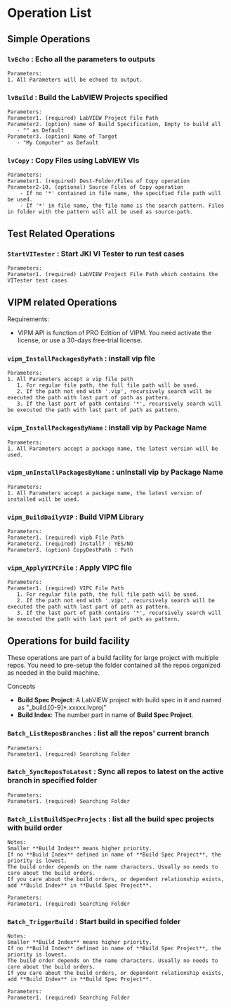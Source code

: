 # Operation List

## Simple Operations

### `lvEcho` : Echo all the parameters to outputs

    Parameters:
    1. All Parameters will be echoed to output.

### `lvBuild` : Build the LabVIEW Projects specified

    Parameters:
    Parameter1. (required) LabVIEW Project File Path
    Parameter2. (option) name of Build Specification, Empty to build all
       - "" as Default
    Parameter3. (option) Name of Target
       - "My Computer" as Default

### `lvCopy` : Copy Files using LabVIEW VIs

    Parameters:
    Parameter1. (required) Dest-Folder/Files of Copy operation
    Parameter2-10. (optional) Source Files of Copy operation
        - If no '*' contained in file name, the specified file path will be used.
        - If '*' in file name, the file name is the search pattern. Files in folder with the pattern will all be used as source-path.

## Test Related Operations

### `StartVITester` : Start JKI VI Tester to run test cases

    Parameters:
    Parameter1. (required) LabVIEW Project File Path which contains the VITester test cases

## VIPM related Operations

Requirements:

- VIPM API is function of PRO Edition of VIPM. You need activate the license, or use a 30-days free-trial license.

### `vipm_InstallPackagesByPath` : install vip file

    Parameters:
    1. All Parameters accept a vip file path
       1. For regular file path, the full file path will be used.
       2. If the path not end with '.vip', recursively search will be executed the path with last part of path as pattern.
       3. If the last part of path contains '*', recursively search will be executed the path with last part of path as pattern.

### `vipm_InstallPackagesByName` : install vip by Package Name

    Parameters:
    1. All Parameters accept a package name, the latest version will be used.

### `vipm_unInstallPackagesByName` : unInstall vip by Package Name

    Parameters:
    1. All Parameters accept a package name, the latest version of installed will be used.

### `vipm_BuildDailyVIP` : Build VIPM Library

    Parameters:
    Parameter1. (required) vipb File Path
    Parameter2. (required) Install? : YES/NO
    Parameter3. (option) CopyDestPath : Path

### `vipm_ApplyVIPCFile` : Apply VIPC file

    Parameters:
    Parameter1. (required) VIPC File Path
       1. For regular file path, the full file path will be used.
       2. If the path not end with '.vipc', recursively search will be executed the path with last part of path as pattern.
       3. If the last part of path contains '*', recursively search will be executed the path with last part of path as pattern.

## Operations for build facility

These operations are part of a build facility for large project with multiple repos.
You need to pre-setup the folder contained all the repos organized as needed in the build machine.

Concepts

- **Build Spec Project**: A LabVIEW project with build spec in it and named as "_build.[0-9]*.xxxxx.lvproj"
- **Build Index**: The number part in name of **Build Spec Project**.

### `Batch_ListReposBranches` : list all the repos' current branch

    Parameters:
    Parameter1. (required) Searching Folder

### `Batch_SyncReposToLatest` : Sync all repos to latest on the active branch in specified folder


    Parameters:
    Parameter1. (required) Searching Folder

### `Batch_ListBuildSpecProjects` : list all the build spec projects with build order

    Notes:
    Smaller **Build Index** means higher priority.
    If no **Build Index** defined in name of **Build Spec Project**, the priority is lowest.
    The build order depends on the name characters. Usually no needs to care about the build orders.
    If you care about the build orders, or dependent relationship exists, add **Build Index** in **Build Spec Project**.

    Parameters:
    Parameter1. (required) Searching Folder

### `Batch_TriggerBuild` : Start build in specified folder

    Notes:
    Smaller **Build Index** means higher priority.
    If no **Build Index** defined in name of **Build Spec Project**, the priority is lowest.
    The build order depends on the name characters. Usually no needs to care about the build orders.
    If you care about the build orders, or dependent relationship exists, add **Build Index** in **Build Spec Project**.

    Parameters:
    Parameter1. (required) Searching Folder
